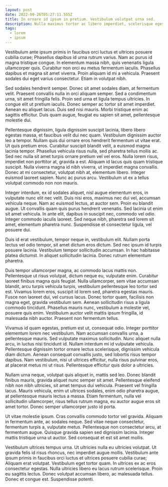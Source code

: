 ```yaml
---
layout: post
date: 2022-09-26T05:27:11.555Z
title: In ornare id ipsum in pretium. Vestibulum volutpat urna sed.
description: Nulla maximus tortor ac libero imperdiet, scelerisque egestas nibh pharetra.
tags:
  - lorem
  - ipsum
---
```

Vestibulum ante ipsum primis in faucibus orci luctus et ultrices posuere cubilia curae; Phasellus dapibus id urna rutrum varius. Nam ac purus id magna tristique congue. In elementum massa nibh, quis venenatis ligula ullamcorper quis. Curabitur non orci eu metus fermentum iaculis. Phasellus dapibus et magna sit amet viverra. Proin aliquam id mi a vehicula. Praesent sodales dui eget varius consectetur. Etiam in volutpat nibh.

Sed sodales hendrerit semper. Donec sit amet sodales diam, at fermentum velit. Praesent convallis nulla in orci aliquam semper. Sed a condimentum urna, sit amet fringilla felis. Proin sed urna et ligula tempus ultricies. In congue elit ut pretium iaculis. Donec semper ac tortor sit amet imperdiet. Aenean eu aliquet lacus. Duis sed nisi mauris. Morbi tristique enim ac sagittis efficitur. Duis quam augue, feugiat eu sapien sit amet, pellentesque molestie dui.

Pellentesque dignissim, ligula dignissim suscipit lacinia, libero libero egestas massa, et faucibus velit dui nec quam. Vestibulum dignissim auctor leo a tempor. Nullam quis dui ornare eros hendrerit fermentum ut vitae erat. Ut quis pretium eros. Curabitur suscipit blandit velit, a euismod magna lacinia tempor. Phasellus vehicula risus nulla, sed pharetra tellus mollis ac. Sed nec nulla sit amet turpis ornare pretium vel vel eros. Nulla lorem risus, imperdiet non porttitor at, gravida a est. Aliquam id lacus quis quam tristique suscipit. Nulla viverra magna id nibh viverra, ut imperdiet magna convallis. Donec at mi consectetur, volutpat nibh at, elementum libero. Integer euismod laoreet sapien. Nunc ac purus arcu. Vestibulum ut ex a tellus volutpat commodo non non mauris.

Integer interdum, ex id sodales aliquet, nisl augue elementum eros, in vulputate nunc elit nec velit. Duis nisi eros, maximus nec dui vel, accumsan vehicula neque. Nam ac euismod lectus, at auctor sem. Proin eu blandit augue. Ut convallis quam quis purus hendrerit venenatis. Sed lacinia ut enim sit amet vehicula. In ante elit, dapibus in suscipit nec, commodo vel odio. Integer commodo iaculis laoreet. Sed neque nibh, pharetra sed lorem sit amet, elementum pharetra nunc. Suspendisse et consectetur ligula, vel posuere dui.

Duis id erat vestibulum, tempor neque in, vestibulum elit. Nullam porta lectus vel odio tempor, sit amet dictum eros dictum. Sed nec ipsum id turpis posuere lacinia. Vestibulum tempor sollicitudin accumsan. In hac habitasse platea dictumst. In aliquet sollicitudin lacinia. Donec rutrum elementum pharetra.

Duis tempor ullamcorper magna, ac commodo lacus mattis non. Pellentesque ut risus volutpat, dictum neque eu, vulputate enim. Curabitur laoreet finibus magna quis feugiat. Nulla ullamcorper, sem vitae accumsan blandit, arcu turpis vehicula turpis, vestibulum pellentesque leo tortor sed est. Vivamus lorem eros, suscipit id lorem sed, pharetra egestas mauris. Fusce non laoreet dui, vel cursus lacus. Donec tortor quam, facilisis non magna eget, gravida vestibulum sem. Aenean sollicitudin risus a ligula commodo tincidunt. Phasellus mauris nunc, vestibulum a molestie vel, posuere quis enim. Vestibulum auctor velit mattis ipsum fringilla, id malesuada nibh auctor. Praesent non fermentum tellus.

Vivamus id quam egestas, pretium est ut, consequat odio. Integer porttitor elementum lorem nec vestibulum. Nam accumsan convallis urna, a pellentesque mauris. Sed vulputate maximus sollicitudin. Nunc aliquet nulla arcu, in luctus nisi tincidunt id. Nullam interdum mi id vulputate vehicula. Pellentesque dignissim tortor ornare lectus scelerisque, dignissim vehicula diam dictum. Aenean consequat convallis justo, sed lobortis risus tempor dapibus. Nam vestibulum, nisi ut ultrices efficitur, nulla risus pulvinar eros, at placerat metus mi ut risus. Pellentesque efficitur quis dolor a ultricies.

Nullam urna neque, volutpat quis aliquet in, mattis sed leo. Donec blandit finibus mauris, gravida aliquet nunc semper sit amet. Pellentesque eleifend nibh non nibh ultricies, sit amet tempus dui vehicula. Praesent vel fringilla lacus. Mauris vehicula, enim ut ultrices sodales, enim odio pharetra augue, at pellentesque mauris lectus a massa. Etiam fermentum, nulla vel sollicitudin ullamcorper, risus tellus rutrum magna, eu auctor augue eros sit amet tortor. Donec semper ullamcorper justo id porta.

Ut vitae molestie ipsum. Cras convallis commodo tortor vel gravida. Aliquam in fermentum ante, ac sodales neque. Sed vitae neque consectetur, fermentum turpis a, vulputate metus. Pellentesque non consectetur arcu, at fermentum augue. Quisque gravida sapien sed dignissim lacinia. Integer mattis tristique urna ut auctor. Sed consequat et est sit amet mollis.

Vestibulum ultrices tempus urna. Ut ultricies nulla eu ultricies volutpat. Ut gravida felis id risus rhoncus, nec imperdiet augue mollis. Vestibulum ante ipsum primis in faucibus orci luctus et ultrices posuere cubilia curae; Aliquam erat volutpat. Vestibulum eget tortor quam. In ultrices ex ac eros consectetur egestas. Nulla ultricies libero eu lacus rutrum scelerisque. Proin eu sagittis lectus. Donec volutpat accumsan libero, ac malesuada tellus. Donec et congue est. Suspendisse potenti.